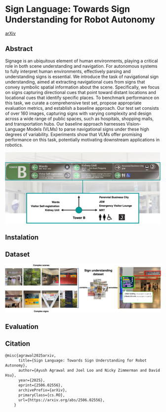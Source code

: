 # Sign Language: Towards Sign Understanding for Robot Autonomy

[arXiv](https://arxiv.org/abs/2506.02556)

## Abstract
Signage is an ubiquitous element of human environments, playing a critical role in both scene understanding and navigation. For autonomous systems to fully interpret human environments, effectively parsing and understanding signs is essential. We introduce the task of navigational sign understanding, aimed at extracting navigational cues from signs that convey symbolic spatial information about the scene. Specifically, we focus on signs capturing directional cues that point toward distant locations and locational cues that identify specific places. To benchmark performance on this task, we curate a comprehensive test set, propose appropriate evaluation metrics, and establish a baseline approach. Our test set consists of over 160 images, capturing signs with varying complexity and design across a wide range of public spaces, such as hospitals, shopping malls, and transportation hubs. Our baseline approach harnesses Vision-Language Models (VLMs) to parse navigational signs under these high degrees of variability. Experiments show that VLMs offer promising performance on this task, potentially motivating downstream applications in robotics. 

![Motivation](pics/Motivation.png)

## Instalation

## Dataset

![dataset](pics/dataset.jpg)


## Evaluation


## Citation
```
@misc{agrawal2025arxiv,
      title={Sign Language: Towards Sign Understanding for Robot Autonomy}, 
      author={Ayush Agrawal and Joel Loo and Nicky Zimmerman and David Hsu},
      year={2025},
      eprint={2506.02556},
      archivePrefix={arXiv},
      primaryClass={cs.RO},
      url={https://arxiv.org/abs/2506.02556}, 
    }
```

